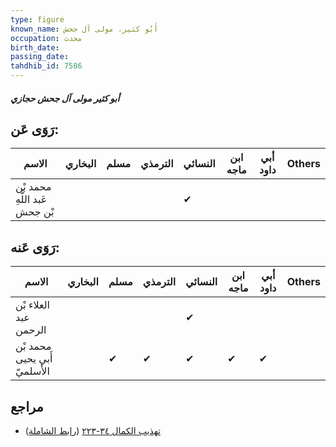 ```yaml
---
type: figure
known_name: أَبُو كثير، مولى آل جحش
occupation: محدث
birth_date:
passing_date:
tahdhib_id: 7586
---
```

##### أبو كثير مولى آل جحش حجازي

## رَوَى عَن:
| الاسم                         | البخاري | مسلم | الترمذي | النسائي | ابن ماجه | أبي داود | Others |
| ----------------------------- | ------- | ---- | ------- | ------- | -------- | -------- | ------ |
| محمد بْن عَبد اللَّهِ بْن جحش |         |      |         | ✔       |          |          |        |
## رَوَى عَنه:
| الاسم                        | البخاري | مسلم | الترمذي | النسائي | ابن ماجه | أبي داود | Others |
| ---------------------------- | ------- | ---- | ------- | ------- | -------- | -------- | ------ |
| العلاء بْن عبد الرحمن        |         |      |         | ✔       |          |          |        |
| محمد بْن أَبي يحيى الأَسلميّ |         | ✔    | ✔       | ✔       | ✔        | ✔        |        |
## مراجع
- [تهذيب الكمال ٣٤-٢٢٣](obsidian://open?vault=Tahdhib-al-Kamal&file=Figures/٧٥٨٦-أبو%20كثير%20مولى%20آل%20جحش%20حجازي) ([رابط الشاملة](https://shamela.ws/book/3722/18340))